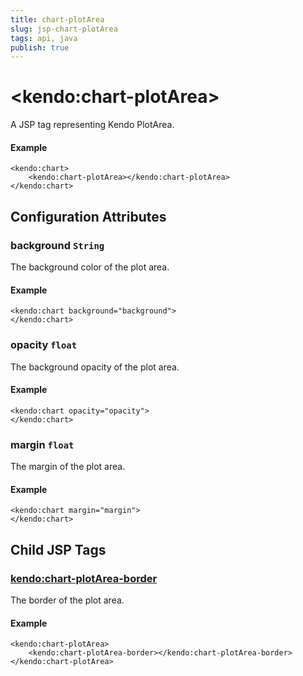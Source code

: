 ```yaml
---
title: chart-plotArea
slug: jsp-chart-plotArea
tags: api, java
publish: true
---
```


# \<kendo:chart-plotArea\>
A JSP tag representing Kendo PlotArea.

#### Example
    <kendo:chart>
        <kendo:chart-plotArea></kendo:chart-plotArea>
    </kendo:chart>


## Configuration Attributes


### background `String`

The background color of the plot area.

#### Example
    <kendo:chart background="background">
    </kendo:chart>



### opacity `float`

The background opacity of the plot area.

#### Example
    <kendo:chart opacity="opacity">
    </kendo:chart>



### margin `float`

The margin of the plot area.

#### Example
    <kendo:chart margin="margin">
    </kendo:chart>



## Child JSP Tags

### [kendo:chart-plotArea-border](/api/wrappers/jsp/chart/plotarea-border)

The border of the plot area.

#### Example

    <kendo:chart-plotArea>
        <kendo:chart-plotArea-border></kendo:chart-plotArea-border>
    </kendo:chart-plotArea>
 
